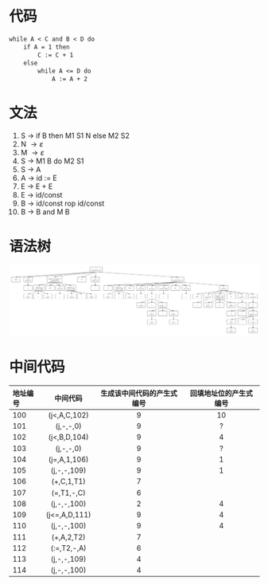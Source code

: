 # 代码
```
while A < C and B < D do
    if A = 1 then
        C := C + 1
    else
        while A <= D do
            A := A + 2
```
# 文法
1. S $\rightarrow$ if B then M1 S1 N else M2 S2
2. N $\rightarrow \varepsilon$
3. M $\rightarrow \varepsilon$
4. S $\rightarrow$ M1 B do M2 S1
5. S $\rightarrow$ A
6. A $\rightarrow$ id := E
7. E $\rightarrow$ E + E
8. E $\rightarrow$ id/const
9.  B $\rightarrow$ id/const rop id/const
10. B $\rightarrow$ B and M B

# 语法树
![](./hw6-1.png)

# 中间代码
|地址编号|中间代码|生成该中间代码的产生式编号|回填地址位的产生式编号|
|:--|:--:|:--:|:--:|
|100|(j<,A,C,102)|9|10|
|101|(j,-,-,0)|9|?|
|102|(j<,B,D,104)|9|4|
|103|(j,-,-,0)|9|?|
|104|(j=,A,1,106)|9|1|
|105|(j,-,-,109)|9|1|
|106|(+,C,1,T1)|7|&nbsp;|
|107|(=,T1,-,C)|6|&nbsp;|
|108|(j,-,-,100)|2|4|
|109|(j<=,A,D,111)|9|4|
|110|(j,-,-,100)|9|4|
|111|(+,A,2,T2)|7|&nbsp;|
|112|(:=,T2,-,A)|6|&nbsp;|
|113|(j,-,-,109)|4|&nbsp;|
|114|(j,-,-,100)|4|&nbsp;|